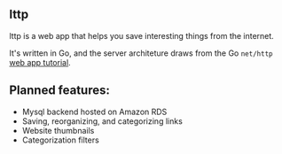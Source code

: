 lttp
----
    
lttp is a web app that helps you save interesting things from the internet.

It's written in Go, and the server architeture draws from the Go `net/http` [web app tutorial](https://golang.org/doc/articles/wiki/).

Planned features:
-----------------
* Mysql backend hosted on Amazon RDS
* Saving, reorganizing, and categorizing links
* Website thumbnails
* Categorization filters
